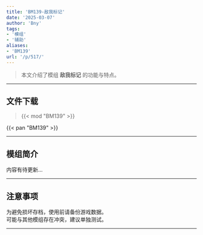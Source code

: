 ```yaml
---
title: 'BM139-敌我标记'
date: '2025-03-07'
author: 'Bny'
tags:
- '模组'
- '辅助'
aliases:
- 'BM139'
url: '/p/517/'
---
```


> 本文介绍了模组 **敌我标记** 的功能与特点。

---

## 文件下载  

> {{< mod "BM139" >}}  

{{< pan "BM139" >}}  

---

## 模组简介

>  
内容有待更新...  

---

## 注意事项

>  
为避免损坏存档，使用前请备份游戏数据。  
可能与其他模组存在冲突，建议单独测试。  

---

